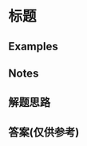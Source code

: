 <!--
 * @Author: wang_yechao
 * @Date: 2020-03-29 15:00:18
 -->
# 标题
## Examples
## Notes
## 解题思路

## 答案(仅供参考)